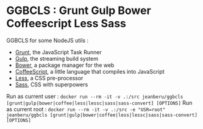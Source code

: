 GGBCLS : Grunt Gulp Bower Coffeescript Less Sass
================================================

GGBCLS for some NodeJS utils :

 * [Grunt](http://gruntjs.com/), the JavaScript Task Runner
 * [Gulp](http://gulpjs.com/), the streaming build system
 * [Bower](http://bower.io/), a package manager for the web
 * [CoffeeScript](http://coffeescript.org/), a little language that compiles into JavaScript
 * [Less](http://lesscss.org/), a CSS pre-processor
 * [Sass](http://sass-lang.com/), CSS with superpowers

Run as current user : ```docker run --rm -it -v .:/src jeanberu/ggbcls [grunt|gulp|bower|coffee|less|lessc|sass|sass-convert] [OPTIONS]```
Run as current root : ```docker run --rm -it -v .:/src -e "USR=root" jeanberu/ggbcls [grunt|gulp|bower|coffee|less|lessc|sass|sass-convert] [OPTIONS]```

